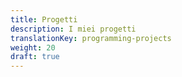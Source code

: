 ```yaml
---
title: Progetti
description: I miei progetti
translationKey: programming-projects
weight: 20
draft: true
---
```

